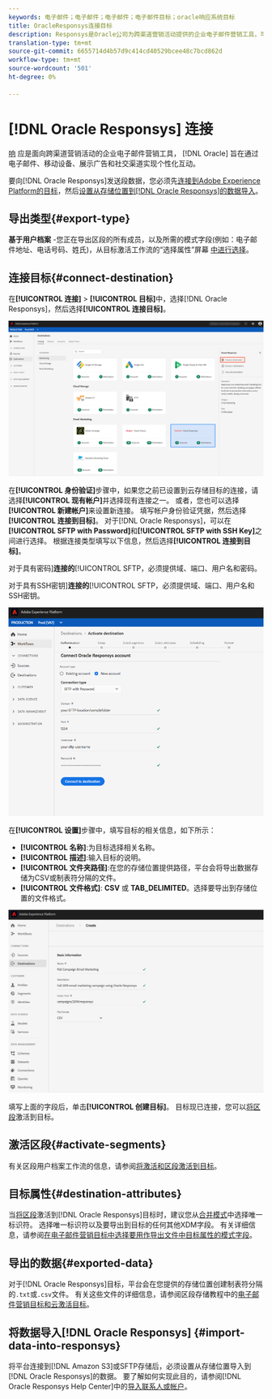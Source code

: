 ```yaml
---
keywords: 电子邮件；电子邮件；电子邮件；电子邮件目标；oracle响应系统目标
title: OracleResponsys连接目标
description: Responsys是Oracle公司为跨渠道营销活动提供的企业电子邮件营销工具，可以跨电子邮件、移动设备、展示广告和社交渠道实现个性化互动。
translation-type: tm+mt
source-git-commit: 6655714d4b57d9c414cd40529bcee48c7bcd862d
workflow-type: tm+mt
source-wordcount: '501'
ht-degree: 0%

---
```



# [!DNL Oracle Responsys] 连接

[响](https://www.oracle.com/marketingcloud/products/cross-channel-orchestration/) 应是面向跨渠道营销活动的企业电子邮件营销工具， [!DNL Oracle] 旨在通过电子邮件、移动设备、展示广告和社交渠道实现个性化互动。

要向[!DNL Oracle Responsys]发送段数据，您必须先[连接到Adobe Experience Platform的目标](#connect-destination)，然后[设置从存储位置到[!DNL Oracle Responsys]的数据导入](#import-data-into-responsys)。

## 导出类型{#export-type}

**基于用户档案** -您正在导出区段的所有成员，以及所需的模式字段(例如：电子邮件地址、电话号码、姓氏)，从目标激活工作流的“选择属性”屏幕 [中进行选择](../../ui/activate-destinations.md#select-attributes)。

## 连接目标{#connect-destination}

在&#x200B;**[!UICONTROL 连接]** > **[!UICONTROL 目标]**&#x200B;中，选择[!DNL Oracle Responsys]，然后选择&#x200B;**[!UICONTROL 连接目标]**。

![连接到Responsys](../../assets/catalog/email-marketing/oracle-responsys/catalog.png)

在&#x200B;**[!UICONTROL 身份验证]**&#x200B;步骤中，如果您之前已设置到云存储目标的连接，请选择&#x200B;**[!UICONTROL 现有帐户]**&#x200B;并选择现有连接之一。 或者，您也可以选择&#x200B;**[!UICONTROL 新建帐户]**&#x200B;来设置新连接。 填写帐户身份验证凭据，然后选择&#x200B;**[!UICONTROL 连接到目标]**。 对于[!DNL Oracle Responsys]，可以在&#x200B;**[!UICONTROL SFTP with Password]**&#x200B;和&#x200B;**[!UICONTROL SFTP with SSH Key]**&#x200B;之间进行选择。 根据连接类型填写以下信息，然后选择&#x200B;**[!UICONTROL 连接到目标]**。

对于具有密码&#x200B;]**连接的**[!UICONTROL  SFTP，必须提供域、端口、用户名和密码。

对于具有SSH密钥&#x200B;]**连接的**[!UICONTROL  SFTP，必须提供域、端口、用户名和SSH密钥。

![填写Responsys信息](../../assets/catalog/email-marketing/oracle-responsys/account-info.png)

在&#x200B;**[!UICONTROL 设置]**&#x200B;步骤中，填写目标的相关信息，如下所示：
- **[!UICONTROL 名称]**:为目标选择相关名称。
- **[!UICONTROL 描述]**:输入目标的说明。
- **[!UICONTROL 文件夹路径]**:在您的存储位置提供路径，平台会将导出数据存储为CSV或制表符分隔的文件。
- **[!UICONTROL 文件格式]**: **CSV** 或 **TAB_DELIMITED**。选择要导出到存储位置的文件格式。

![Responsys基本信息](../../assets/catalog/email-marketing/oracle-responsys/basic-information.png)

填写上面的字段后，单击&#x200B;**[!UICONTROL 创建目标]**。 目标现已连接，您可以[将区段](../../ui/activate-destinations.md)激活到目标。

## 激活区段{#activate-segments}

有关区段用户档案工作流的信息，请参阅[将激活和区段激活到目标](../../ui/activate-destinations.md)。

## 目标属性{#destination-attributes}

当[将区段](../../ui/activate-destinations.md)激活到[!DNL Oracle Responsys]目标时，建议您从[合并模式](../../../profile/home.md#profile-fragments-and-union-schemas)中选择唯一标识符。 选择唯一标识符以及要导出到目标的任何其他XDM字段。 有关详细信息，请参阅[在电子邮件营销目标中选择要用作导出文件中目标属性的模式字段](./overview.md#destination-attributes)。

## 导出的数据{#exported-data}

对于[!DNL Oracle Responsys]目标，平台会在您提供的存储位置创建制表符分隔的`.txt`或`.csv`文件。 有关这些文件的详细信息，请参阅区段存储教程中的[电子邮件营销目标和云激活目标](../../ui/activate-destinations.md#esp-and-cloud-storage)。

## 将数据导入[!DNL Oracle Responsys] {#import-data-into-responsys}

将平台连接到[!DNL Amazon S3]或SFTP存储后，必须设置从存储位置导入到[!DNL Oracle Responsys]的数据。 要了解如何实现此目的，请参阅[!DNL Oracle Responsys Help Center]中的[导入联系人或帐户](https://docs.oracle.com/cloud/latest/marketingcs_gs/OMCEA/Connect_WizardUpload.htm)。
